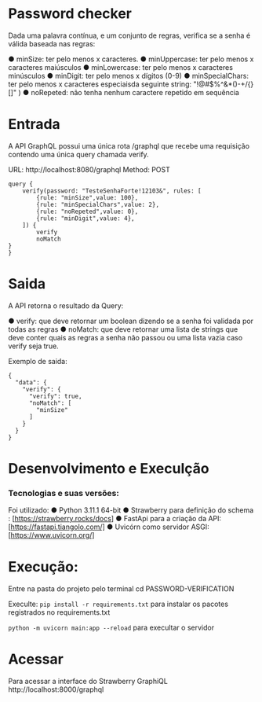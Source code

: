 # Password checker

Dada uma palavra contínua, e um conjunto de regras, verifica se a senha é válida
baseada nas regras:

   ● minSize: ter pelo menos x caracteres.
   ● minUppercase: ter pelo menos x caracteres maiúsculos
   ● minLowercase: ter pelo menos x caracteres minúsculos
   ● minDigit: ter pelo menos x dígitos (0-9)
   ● minSpecialChars: ter pelo menos x caracteres especiaisda seguinte string: "!@#$%^&*()-+\/{}[]" )
   ● noRepeted: não tenha nenhum caractere repetido em sequência

# Entrada

A API GraphQL possui uma única rota /graphql que recebe uma requisição contendo uma única query chamada verify.

URL: http://localhost:8080/graphql
Method: POST
```
query {
	verify(password: "TesteSenhaForte!12103&", rules: [
		{rule: "minSize",value: 100},
		{rule: "minSpecialChars",value: 2},
		{rule: "noRepeted",value: 0},
		{rule: "minDigit",value: 4},
	]) {
		verify
		noMatch
}
}
```
# Saida

A API retorna o resultado da Query:

   ● verify: que deve retornar um boolean dizendo se a senha foi validada por todas as regras
   ● noMatch: que deve retornar uma lista de strings que deve conter quais as regras a senha não passou ou uma lista vazia caso verify seja true.

Exemplo de saida:

```
{
  "data": {
    "verify": {
      "verify": true,
      "noMatch": [
        "minSize"
      ]
    }
  }
}
```

# Desenvolvimento e Execulção

### Tecnologias e suas versões:
Foi utilizado:
    ● Python 3.11.1 64-bit
    ● Strawberry para definição do schema : [https://strawberry.rocks/docs]
    ● FastApi para a criação da API: [https://fastapi.tiangolo.com/]
    ● Uvicórn como servidor ASGI:[https://www.uvicorn.org/]

# Execução:
Entre na pasta do projeto pelo terminal cd PASSWORD-VERIFICATION

Execulte:
  ```pip install -r requirements.txt``` 
para instalar os pacotes registrados no requirements.txt

  ```python -m uvicorn main:app --reload```
para execultar o servidor 

# Acessar
Para acessar a interface do Strawberry GraphiQL
    http://localhost:8000/graphql 




